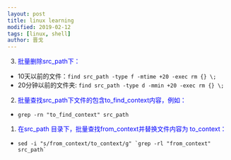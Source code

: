 ```yaml
---
layout: post
title: linux learning
modified: 2019-02-12
tags: [linux, shell]
author: 晋戈
---
```


3. <font color="Blue">批量删除src_path下：</font>
 - 10天以前的文件：``` find src_path -type f -mtime +20 -exec rm {} \; ```
 - 20分钟以前的文件夹: ``` find src_path -type d -mmin +20 -exec rm {} \; ```

2. <font color="Blue">批量查找src_path下文件的包含to_find_context内容，例如：</font>
 - ``` grep -rn "to_find_context" src_path ```

1. <font color="Blue">在src_path 目录下，批量查找from_context并替换文件内容为 to_context：</font>
 - ```sed -i "s/from_context/to_context/g" `grep -rl "from_context" src_path` ```

